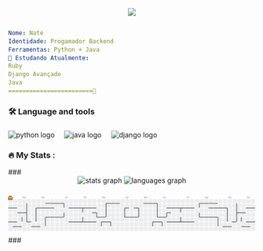 <div align="center">
 <img height="150" src="https://i.gifer.com/745.gif"  />
</div>

###

```yaml
Nome: Nate
Identidade: Progamador Backend
Ferramentas: Python + Java 
🚧 Estudando Atualmente:
Ruby
Django Avançado
Java
========================🚧
```

###



###

<h3 align="left">🛠 Language and tools</h3>

###

<div align="left">
  <img  src="https://cdn.jsdelivr.net/gh/devicons/devicon/icons/python/python-original-wordmark.svg" height="40" alt="python logo"  />
  <img width="12" />
  <img src="https://cdn.jsdelivr.net/gh/devicons/devicon/icons/java/java-original-wordmark.svg" height="40" alt="java logo"  />
  <img width="12" />
  <img src="https://cdn.jsdelivr.net/gh/devicons/devicon/icons/django/django-plain.svg" height="40" alt="django logo"  />
</div>

###

<h3 align="left">🔥  My Stats :</h3>
###

<div align="center">
  <img src="https://github-readme-stats.vercel.app/api?username=jogodoidinho&hide_title=true&hide_rank=true&show_icons=true&include_all_commits=true&count_private=true&disable_animations=true&theme=tokyonight&locale=en&hide_border=true&order=1" height="150" alt="stats graph"  />
  <img src="https://github-readme-stats.vercel.app/api/top-langs?username=jogodoidinho&locale=en&hide_title=false&layout=compact&card_width=320&langs_count=5&theme=tokyonight&hide_border=false&order=2" height="150" alt="languages graph"  />
</div>

###

<picture>
  <source media="(prefers-color-scheme: dark)" srcset="https://raw.githubusercontent.com/jogodoidinho/jogodoidinho/output/pacman-contribution-graph-dark.svg">
  <source media="(prefers-color-scheme: light)" srcset="https://raw.githubusercontent.com/jogodoidinho/jogodoidinho/output/pacman-contribution-graph.svg">
  <img alt="pacman contribution graph" src="https://raw.githubusercontent.com/jogodoidinho/jogodoidinho/output/pacman-contribution-graph.svg">
</picture>
###
